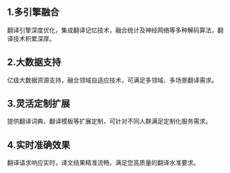 ## 1.多引擎融合 
翻译引擎深度优化，集成翻译记忆技术，融合统计及神经网络等多种解码算法，翻译技术积累深厚。
## 2.大数据支持 
亿级大数据资源支持，融合领域自适应技术，可满足多领域、多场景翻译需求。
## 3.灵活定制扩展 
提供翻译词典、翻译模板等扩展定制，可针对不同人群满足定制化服务需求。
## 4.实时准确效果 
翻译请求响应实时，译文结果精准流畅，满足您高质量的翻译水准要求。



